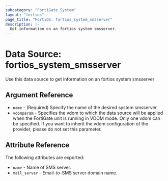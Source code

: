 ```yaml
---
subcategory: "FortiGate System"
layout: "fortios"
page_title: "FortiOS: fortios_system_smsserver"
description: |-
  Get information on an fortios system smsserver.
---
```


# Data Source: fortios_system_smsserver
Use this data source to get information on an fortios system smsserver

## Argument Reference

* `name` - (Required) Specify the name of the desired system smsserver.
* `vdomparam` - Specifies the vdom to which the data source will be applied when the FortiGate unit is running in VDOM mode. Only one vdom can be specified. If you want to inherit the vdom configuration of the provider, please do not set this parameter.


## Attribute Reference

The following attributes are exported:

* `name` - Name of SMS server.
* `mail_server` - Email-to-SMS server domain name.

